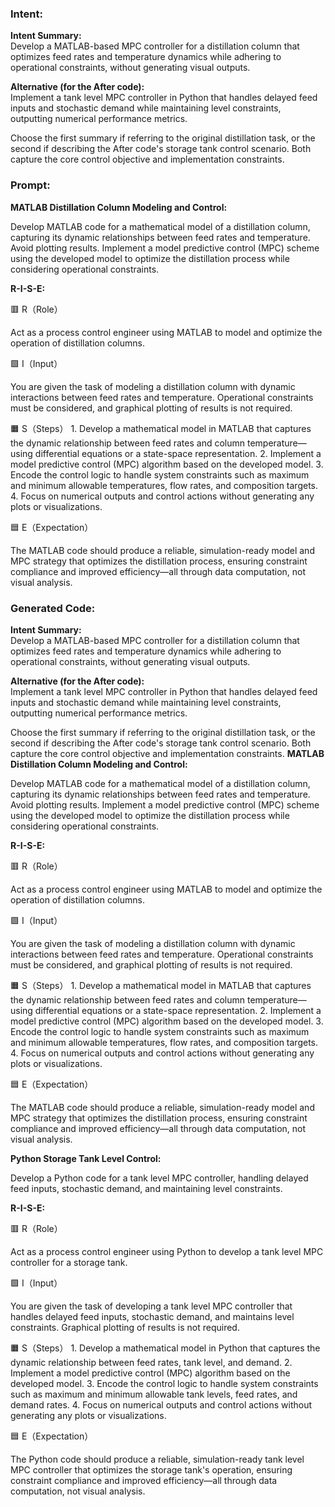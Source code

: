 ### Intent:
**Intent Summary:**  
Develop a MATLAB-based MPC controller for a distillation column that optimizes feed rates and temperature dynamics while adhering to operational constraints, without generating visual outputs.  

**Alternative (for the After code):**  
Implement a tank level MPC controller in Python that handles delayed feed inputs and stochastic demand while maintaining level constraints, outputting numerical performance metrics.  

Choose the first summary if referring to the original distillation task, or the second if describing the After code's storage tank control scenario. Both capture the core control objective and implementation constraints.

### Prompt:
**MATLAB Distillation Column Modeling and Control:**

Develop MATLAB code for a mathematical model of a distillation column, capturing its dynamic relationships between feed rates and temperature. Avoid plotting results.
Implement a model predictive control (MPC) scheme using the developed model to optimize the distillation process while considering operational constraints.

**R-I-S-E:**

🟥 R（Role）

Act as a process control engineer using MATLAB to model and optimize the operation of distillation columns.

🟩 I（Input）

You are given the task of modeling a distillation column with dynamic interactions between feed rates and temperature. Operational constraints must be considered, and graphical plotting of results is not required.

🟧 S（Steps）
	1.	Develop a mathematical model in MATLAB that captures the dynamic relationship between feed rates and column temperature—using differential equations or a state-space representation.
	2.	Implement a model predictive control (MPC) algorithm based on the developed model.
	3.	Encode the control logic to handle system constraints such as maximum and minimum allowable temperatures, flow rates, and composition targets.
	4.	Focus on numerical outputs and control actions without generating any plots or visualizations.

🟦 E（Expectation）

The MATLAB code should produce a reliable, simulation-ready model and MPC strategy that optimizes the distillation process, ensuring constraint compliance and improved efficiency—all through data computation, not visual analysis.

### Generated Code:
**Intent Summary:**  
Develop a MATLAB-based MPC controller for a distillation column that optimizes feed rates and temperature dynamics while adhering to operational constraints, without generating visual outputs.  

**Alternative (for the After code):**  
Implement a tank level MPC controller in Python that handles delayed feed inputs and stochastic demand while maintaining level constraints, outputting numerical performance metrics.  

Choose the first summary if referring to the original distillation task, or the second if describing the After code's storage tank control scenario. Both capture the core control objective and implementation constraints.
**MATLAB Distillation Column Modeling and Control:**

Develop MATLAB code for a mathematical model of a distillation column, capturing its dynamic relationships between feed rates and temperature. Avoid plotting results.
Implement a model predictive control (MPC) scheme using the developed model to optimize the distillation process while considering operational constraints.

**R-I-S-E:**

🟥 R（Role）

Act as a process control engineer using MATLAB to model and optimize the operation of distillation columns.

🟩 I（Input）

You are given the task of modeling a distillation column with dynamic interactions between feed rates and temperature. Operational constraints must be considered, and graphical plotting of results is not required.

🟧 S（Steps）
	1.	Develop a mathematical model in MATLAB that captures the dynamic relationship between feed rates and column temperature—using differential equations or a state-space representation.
	2.	Implement a model predictive control (MPC) algorithm based on the developed model.
	3.	Encode the control logic to handle system constraints such as maximum and minimum allowable temperatures, flow rates, and composition targets.
	4.	Focus on numerical outputs and control actions without generating any plots or visualizations.

🟦 E（Expectation）

The MATLAB code should produce a reliable, simulation-ready model and MPC strategy that optimizes the distillation process, ensuring constraint compliance and improved efficiency—all through data computation, not visual analysis.

**Python Storage Tank Level Control:**

Develop a Python code for a tank level MPC controller, handling delayed feed inputs, stochastic demand, and maintaining level constraints.

**R-I-S-E:**

🟥 R（Role）

Act as a process control engineer using Python to develop a tank level MPC controller for a storage tank.

🟩 I（Input）

You are given the task of developing a tank level MPC controller that handles delayed feed inputs, stochastic demand, and maintains level constraints. Graphical plotting of results is not required.

🟧 S（Steps）
	1.	Develop a mathematical model in Python that captures the dynamic relationship between feed rates, tank level, and demand.
	2.	Implement a model predictive control (MPC) algorithm based on the developed model.
	3.	Encode the control logic to handle system constraints such as maximum and minimum allowable tank levels, feed rates, and demand rates.
	4.	Focus on numerical outputs and control actions without generating any plots or visualizations.

🟦 E（Expectation）

The Python code should produce a reliable, simulation-ready tank level MPC controller that optimizes the storage tank's operation, ensuring constraint compliance and improved efficiency—all through data computation, not visual analysis.
